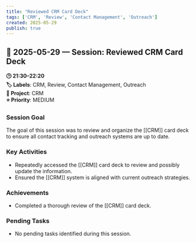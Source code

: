 ```yaml
---
title: "Reviewed CRM Card Deck"
tags: ['CRM', 'Review', 'Contact Management', 'Outreach']
created: 2025-05-29
publish: true
---
```


## 📅 2025-05-29 — Session: Reviewed CRM Card Deck

**🕒 21:30–22:20**  
**🏷️ Labels**: CRM, Review, Contact Management, Outreach  
**📂 Project**: CRM  
**⭐ Priority**: MEDIUM  


### Session Goal
The goal of this session was to review and organize the [[CRM]] card deck to ensure all contact tracking and outreach systems are up to date.

### Key Activities
- Repeatedly accessed the [[CRM]] card deck to review and possibly update the information.
- Ensured the [[CRM]] system is aligned with current outreach strategies.

### Achievements
- Completed a thorough review of the [[CRM]] card deck.

### Pending Tasks
- No pending tasks identified during this session.
